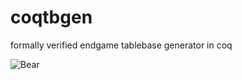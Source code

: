 # coqtbgen
formally verified endgame tablebase generator in coq

![Bear](https://github.com/emarzion/coqtbgen/assets/18229438/e5e924d2-ae1a-43f5-8a72-2ced84ac6295)
